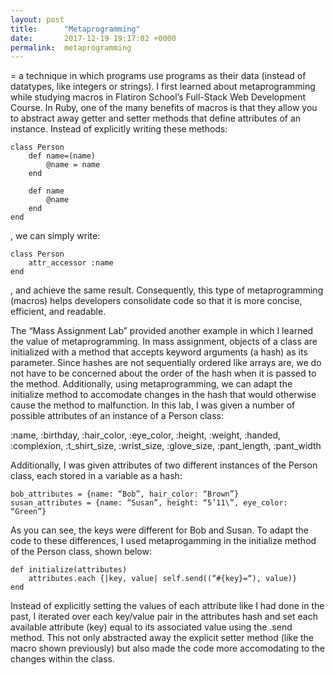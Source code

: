 ```yaml
---
layout: post
title:      "Metaprogramming"
date:       2017-12-19 19:17:02 +0000
permalink:  metaprogramming
---
```



= a technique in which programs use programs as their data (instead of datatypes, like integers or strings). I first learned about metaprogramming while studying macros in Flatiron School’s Full-Stack Web Development Course. In Ruby, one of the many benefits of macros is that they allow you to abstract away getter and setter methods that define attributes of an instance. Instead of explicitly writing these methods:

	class Person
		def name=(name)
			@name = name
		end

		def name
			@name
		end
	end

, we can simply write:

	class Person
		attr_accessor :name
	end

, and achieve the same result. Consequently, this type of metaprogramming (macros) helps developers consolidate code so that it is more concise, efficient, and readable.

The “Mass Assignment Lab” provided another example in which I learned the value of metaprogramming. In mass assignment, objects of a class are initialized with a method that accepts keyword arguments (a hash) as its parameter. Since hashes are not sequentially ordered like arrays are, we do not have to be concerned about the order of the hash when it is passed to the method. Additionally, using metaprogramming, we can adapt the initialize method to accomodate changes in the hash that would otherwise cause the method to malfunction. In this lab, I was given a number of possible attributes of an instance of a Person class: 

:name, :birthday, :hair_color, :eye_color, :height, :weight, :handed, :complexion, :t_shirt_size, :wrist_size, :glove_size, :pant_length, :pant_width

Additionally, I was given attributes of two different instances of the Person class, each stored in a variable as a hash:

	bob_attributes = {name: “Bob”, hair_color: “Brown”}
	susan_attributes = {name: “Susan”, height: “5’11\”, eye_color: “Green”}

As you can see, the keys were different for Bob and Susan. To adapt the code to these differences, I used metaprogamming in the initialize method of the Person class, shown below:

	def initialize(attributes)
		attributes.each {|key, value| self.send((“#{key}=“), value)}
	end

Instead of explicitly setting the values of each attribute like I had done in the past, I iterated over each key/value pair in the attributes hash and set each available attribute (key) equal to its associated value using the .send method. This not only abstracted away the explicit setter method (like the macro shown previously) but also made the code more accomodating to the changes within the class.
